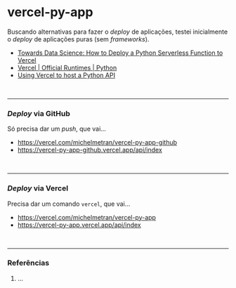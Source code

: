 # vercel-py-app

Buscando alternativas para fazer o *deploy* de aplicações, testei inicialmente o *deploy* de aplicações puras (sem *frameworks*).

- [Towards Data Science: How to Deploy a Python Serverless Function to Vercel](https://towardsdatascience.com/how-to-deploy-a-python-serverless-function-to-vercel-f43c8ca393a0)
- [Vercel | Official Runtimes | Python](https://vercel.com/docs/runtimes#official-runtimes/python)
- [Using Vercel to host a Python API](https://www.frontend-devops.com/blog/python-on-vercel)

<br>

----

### *Deploy* via GitHub

Só precisa dar um *push*, que vai...

- https://vercel.com/michelmetran/vercel-py-app-github
- https://vercel-py-app-github.vercel.app/api/index

<br>

----

### *Deploy* via Vercel

Precisa dar um comando ```vercel```, que vai...

- https://vercel.com/michelmetran/vercel-py-app
- https://vercel-py-app.vercel.app/api/index

<br>

----

### Referências

1. ...

